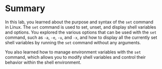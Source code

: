 # Summary

In this lab, you learned about the purpose and syntax of the `set` command in Linux. The `set` command is used to set, unset, and display shell variables and options. You explored the various options that can be used with the `set` command, such as `-a`, `-e`, `-u`, and `-x`, and how to display all the currently set shell variables by running the `set` command without any arguments.

You also learned how to manage environment variables with the `set` command, which allows you to modify shell variables and control their behavior within the shell environment.
